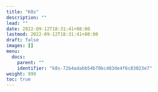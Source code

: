 ```yaml
---
title: "K8s"
description: ""
lead: ""
date: 2022-09-12T18:31:41+08:00
lastmod: 2022-09-12T18:31:41+08:00
draft: false
images: []
menu:
  docs:
    parent: ""
    identifier: "k8s-72b4adabb54b70bc483de4f6c83023e7"
weight: 999
toc: true
---
```

